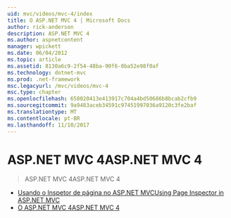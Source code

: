 ```yaml
---
uid: mvc/videos/mvc-4/index
title: O ASP.NET MVC 4 | Microsoft Docs
author: rick-anderson
description: ASP.NET MVC 4
ms.author: aspnetcontent
manager: wpickett
ms.date: 06/04/2012
ms.topic: article
ms.assetid: 8130a6c9-2f54-48ba-90f6-0ba52e98f0af
ms.technology: dotnet-mvc
ms.prod: .net-framework
msc.legacyurl: /mvc/videos/mvc-4
msc.type: chapter
ms.openlocfilehash: 658020413e413917c704a4bd50686b8bcab2cfb9
ms.sourcegitcommit: 9a9483aceb34591c97451997036a9120c3fe2baf
ms.translationtype: MT
ms.contentlocale: pt-BR
ms.lasthandoff: 11/10/2017
---
```

<a name="aspnet-mvc-4"></a><span data-ttu-id="b8d6b-103">ASP.NET MVC 4</span><span class="sxs-lookup"><span data-stu-id="b8d6b-103">ASP.NET MVC 4</span></span>
====================
> <span data-ttu-id="b8d6b-104">ASP.NET MVC 4</span><span class="sxs-lookup"><span data-stu-id="b8d6b-104">ASP.NET MVC 4</span></span>


- [<span data-ttu-id="b8d6b-105">Usando o Inspetor de página no ASP.NET MVC</span><span class="sxs-lookup"><span data-stu-id="b8d6b-105">Using Page Inspector in ASP.NET MVC</span></span>](using-page-inspector-in-aspnet-mvc.md)
- [<span data-ttu-id="b8d6b-106">O ASP.NET MVC 4</span><span class="sxs-lookup"><span data-stu-id="b8d6b-106">ASP.NET MVC 4</span></span>](aspnet-mvc-4.md)
